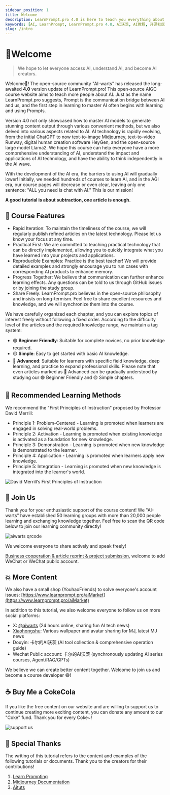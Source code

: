 ```yaml
---
sidebar_position: 1
title: Welcome
description: LearnPrompt.pro 4.0 is here to teach you everything about AI, from prompts to advanced AI applications, in a simple and engaging way.
keywords: [AI, LearnPrompt, LearnPrompt.pro 4.0, AI沃茨, AI教程, 开源社区, ChatGPT, Midjourney, AI课程]
slug: /intro
---
```

# 👋Welcome

> We hope to let everyone access AI, understand AI, and become AI creators.
>

Welcome👏! The open-source community "AI-warts" has released the long-awaited **4.0** version update of LearnPrompt.pro! This open-source AIGC course website aims to teach more people about AI. Just as the name LearnPrompt.pro suggests, Prompt is the communication bridge between AI and us, and the first step in learning to master AI often begins with learning and using Prompts.

Version 4.0 not only showcased how to master AI models to generate stunning content output through various convenient methods, but we also delved into various aspects related to AI. AI technology is rapidly evolving, from the initial ChatGPT to now text-to-image Midjourney, text-to-video Runway, digital human creation software HeyGen, and the open-source large model Llama2. We hope this course can help everyone have a more comprehensive understanding of AI, understand the impact and applications of AI technology, and have the ability to think independently in the AI wave.

With the development of the AI era, the barriers to using AI will gradually lower! Initially, we needed hundreds of courses to learn AI, and in the AGI era, our course pages will decrease or even clear, leaving only one sentence: "ALL you need is chat with AI." This is our mission!

**A good tutorial is about subtraction, one article is enough.**

## 🚀 Course Features

- Rapid Iteration: To maintain the timeliness of the course, we will regularly publish refined articles on the latest technology. Please let us know your focus at any time.
- Practical First: We are committed to teaching practical technology that can be directly implemented, allowing you to quickly integrate what you have learned into your projects and applications.
- Reproducible Examples: Practice is the best teacher! We will provide detailed examples and strongly encourage you to run cases with corresponding AI products to enhance memory.
- Progress Together: We believe that communication can further enhance learning effects. Any questions can be told to us through GitHub issues or by joining the study group.
- Share Freely: LearnPrompt.pro believes in the open-source philosophy and insists on long-termism. Feel free to share excellent resources and knowledge, and we will synchronize them into the course.

We have carefully organized each chapter, and you can explore topics of interest freely without following a fixed order. According to the difficulty level of the articles and the required knowledge range, we maintain a tag system:

- 🟢 **Beginner Friendly**: Suitable for complete novices, no prior knowledge required.
- 🟡 **Simple**: Easy to get started with basic AI knowledge.
- 🔴 **Advanced**: Suitable for learners with specific field knowledge, deep learning, and practice to expand professional skills. Please note that even articles marked as 🔴 Advanced can be gradually understood by studying our 🟢 Beginner Friendly and 🟡 Simple chapters.

## 📖 Recommended Learning Methods

We recommend the "First Principles of Instruction" proposed by Professor David Merrill:

- Principle 1: Problem-Centered - Learning is promoted when learners are engaged in solving real-world problems.
- Principle 2: Activation - Learning is promoted when existing knowledge is activated as a foundation for new knowledge.
- Principle 3: Demonstration - Learning is promoted when new knowledge is demonstrated to the learner.
- Principle 4: Application - Learning is promoted when learners apply new knowledge.
- Principle 5: Integration - Learning is promoted when new knowledge is integrated into the learner's world.

![David Merrill‘s First Principles of Instruction](https://cdn.jsdelivr.net/gh/donttal/imgbed/img/7f753203b83ae02138d00baf814d8070.png)

## 💪 Join Us

Thank you for your enthusiastic support of the course content! We "AI-warts" have established 50 learning groups with more than 20,000 people learning and exchanging knowledge together. Feel free to scan the QR code below to join our learning community directly!

![aiwarts qrcode](https://cdn.jsdelivr.net/gh/donttal/imgbed/img/920c95b3b364dbd4aa766a5a47974ba4.jpg)

We welcome everyone to share actively and speak freely!

[Business cooperation & article reprint & project submission](https://mp.weixin.qq.com/s/QoYkpuCeRFfcWG_l04Y_QA), welcome to add WeChat or WeChat public account.

## 💥 More Content

We also have a small shop (YouhaoFriends) to solve everyone's account issues: [https://www.learnprompt.pro/aiMarket](https://www.learnprompt.pro/aiMarket)

In addition to this tutorial, we also welcome everyone to follow us on more social platforms:

- X: [@aiwarts](https://twitter.com/aiwarts?s=21&t=X4Wyu-b0lnJmwwLh9WXr7Q) (24 hours online, sharing fun AI tech news)
- [Xiaohongshu](https://www.xiaohongshu.com/user/profile/5b003bce11be10430bf33433?m_source=pinpai): Various wallpaper and avatar sharing for MJ, latest MJ news
- Douyin: 卡尔的AI沃茨 (AI tool collection & comprehensive operation guide)
- Wechat Public account: 卡尔的AI沃茨 (synchronously updating AI series courses, Agent/RAG/GPTs)

We believe we can create better content together. Welcome to join us and become a course developer 😄!

## ☕️ Buy Me a CokeCola

If you like the free content on our website and are willing to support us to continue creating more exciting content, you can donate any amount to our "Coke" fund. Thank you for every Coke~!

![support us](https://cdn.jsdelivr.net/gh/donttal/imgbed/img/b6e3329b8e6918f9cbc253bdcb52ce83.jpg)

## 🙆 Special Thanks

The writing of this tutorial refers to the content and examples of the following tutorials or documents. Thank you to the creators for their contributions!

1. [Learn Prompting](https://learnprompting.org/zh-Hans/)
2. [Midjourney Documentation](https://docs.midjourney.com/)
3. [Aituts](https://aituts.com/)